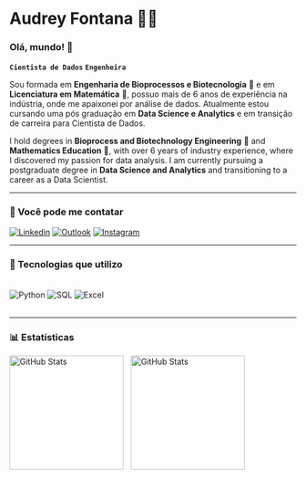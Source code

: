 # Audrey Fontana 👩‍💻

###  Olá, mundo! 👾
**`Cientista de Dados`**
**`Engenheira`**

Sou formada em **Engenharia de Bioprocessos e Biotecnologia** 🧬 e em **Licenciatura em Matemática** 📕, possuo mais de 6 anos de experiência na indústria, onde me apaixonei por análise de dados. Atualmente estou cursando uma pós graduação em **Data Science e Analytics** e em transição de carreira para Cientista de Dados.

I hold degrees in **Bioprocess and Biotechnology Engineering** 🧬 and **Mathematics Education** 📕, with over 6 years of industry experience, where I discovered my passion for data analysis. I am currently pursuing a postgraduate degree in **Data Science and Analytics** and transitioning to a career as a Data Scientist.

---
### 🔗 Você pode me contatar

[![Linkedin](https://img.shields.io/badge/LinkedIn-0077B5?style=for-the-badge&logo=linkedin&logoColor=white)](https://www.linkedin.com/in/audrey-fontana/)
[![Outlook](    https://img.shields.io/badge/Microsoft_Outlook-0078D4?style=for-the-badge&logo=microsoft-outlook&logoColor=white)](audrey.fontana@hotmail.com)
[![Instagram](https://img.shields.io/badge/Instagram-E4405F?style=for-the-badge&logo=instagram&logoColor=white)](https://www.instagram.com/arrobaaudrey/)


---
### 🤖 Tecnologias que utilizo

<div style="display: inline_block"><br/>
    <img 
        align="center"
        alt="Python"
        src="https://img.shields.io/badge/Python-3776AB?style=for-the-badge&logo=python&logoColor=white"
    />
    <img
        align="center"
        alt="SQL"
        src="https://img.shields.io/badge/MySQL-005C84?style=for-the-badge&logo=mysql&logoColor=white"
    />
    <img
        align="center"
        alt="Excel"
        src="https://img.shields.io/badge/Microsoft_Excel-217346?style=for-the-badge&logo=microsoft-excel&logoColor=white"
    />
</div><br/>

---
### 📊 Estatísticas

<p>
  <img 
    align="left" 
    alt="GitHub Stats" 
    height="200" 
    style="padding-right: 10px;" 
    src="https://github-readme-stats.vercel.app/api?username=audrey-fontana&show_icons=true&theme=tokyonight&include_all_commits=true&locale=pt-br" 
  />

<img 
      align="left" 
      alt="GitHub Stats" 
      height="200" 
      src="https://github-readme-stats.vercel.app/api/top-langs/?username=audrey-fontana&theme=tokyonight&layout=compact&custom_title=Tecnologias&langs_count=3" 
  />

</p>

